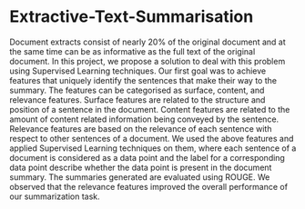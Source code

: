 # Extractive-Text-Summarisation
Document extracts consist of nearly 20% of the original document and at the same time can be as informative as the full text of the original document. In this project, we propose a solution to deal with this problem using Supervised Learning techniques. Our first goal was to achieve features that uniquely identify the sentences that make their way to the summary. The features can be categorised as surface, content, and relevance features. Surface features are related to the structure and position of a sentence in the document. Content features are related to the amount of content related information being conveyed by the sentence. Relevance features are based on the relevance of each sentence with respect to other sentences of a document. We used the above features and applied Supervised Learning techniques on them, where each sentence of a document is considered as a data point and the label for a corresponding data point describe whether the data point is present in the document summary. The summaries generated are evaluated using ROUGE. We observed that the relevance features improved the overall performance of our summarization task.
